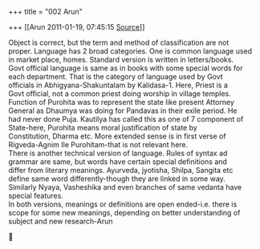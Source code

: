 +++
title = "002 Arun"

+++
[[Arun	2011-01-19, 07:45:15 [Source](https://groups.google.com/g/bvparishat/c/WunhjTuQkoU)]]



Object is correct, but the term and method of classification are not  
proper. Language has 2 broad categories. One is common language used  
in market place, homes. Standard version is written in letters/books.  
Govt official language is same as in books with some special words for  
each department. That is the category of language used by Govt  
officials in Abhigyana-Shakuntalam by Kalidasa-1. Here, Priest is a  
Govt official, not a common priest doing worship in village temples.  
Function of Purohita was to represent the state like present Attorney  
General as Dhaumya was doing for Pandavas in their exile period. He  
had never done Puja. Kautilya has called this as one of 7 component of  
State-here, Purohita means moral justification of state by  
Constitution, Dharma etc. More extended sense is in first verse of  
Rigveda-Agnim Ile Purohitam-that is not relevant here.  
There is another technical version of language. Rules of syntax ad  
grammar are same, but words have certain special definitions and  
differ from literary meanings. Ayurveda, jyotisha, Shilpa, Sangita etc  
define same word differently-though they are linked in some way.  
Similarly Nyaya, Vasheshika and even branches of same vedanta have  
special features.  
In both versions, meanings or definitions are open ended-i.e. there is  
scope for some new meanings, depending on better understanding of  
subject and new research-Arun  



